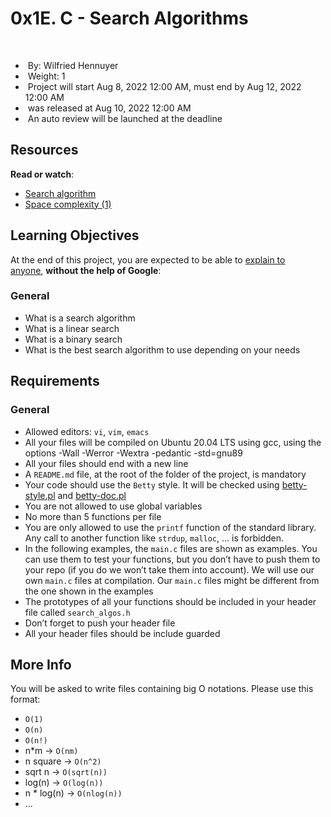 <h1 class="gap">0x1E. C - Search Algorithms</h1>
<div data-react-class="tags/Tags" data-react-props="{&quot;tags&quot;:[]}" data-react-cache-id="tags/Tags-0">&nbsp;</div>
<div data-react-class="projects/ProjectMetadata" data-react-props="{&quot;metadata&quot;:{&quot;author&quot;:&quot;Wilfried Hennuyer&quot;,&quot;weight&quot;:1,&quot;correction&quot;:{&quot;released&quot;:true,&quot;auto_correction_available_at&quot;:&quot;2022-08-10T00:00:00.000-05:00&quot;,&quot;requires_auto_correction&quot;:true,&quot;requires_manual_correction&quot;:false},&quot;bpi&quot;:{&quot;current&quot;:true,&quot;started&quot;:false,&quot;in_second_deadline&quot;:false,&quot;starts_at&quot;:&quot;2022-08-08T00:00:00.000-05:00&quot;,&quot;ends_at&quot;:&quot;2022-08-12T00:00:00.000-05:00&quot;,&quot;second_deadline_at&quot;:&quot;2022-08-15T00:00:00.000-05:00&quot;}}}" data-react-cache-id="projects/ProjectMetadata-0">
<ul id="project-metadata" class="list-group metadata">
<li class="list-group-item">&nbsp;By:&nbsp;Wilfried Hennuyer</li>
<li class="list-group-item">&nbsp;Weight:&nbsp;1</li>
<li class="list-group-item">&nbsp;Project will start&nbsp;<span title="" data-container="body" data-html="false" data-placement="auto top" data-toggle="tooltip" data-original-title="2022-08-08 00:00 (GMT-05:00)"><span class="datetime">Aug 8, 2022 12:00 AM</span></span>, must end by&nbsp;<span title="" data-container="body" data-html="false" data-placement="auto top" data-toggle="tooltip" data-original-title="2022-08-12 00:00 (GMT-05:00)"><span class="datetime">Aug 12, 2022 12:00 AM</span></span></li>
<li class="list-group-item">&nbsp;was&nbsp;released at&nbsp;<span title="" data-container="body" data-html="false" data-placement="auto top" data-toggle="tooltip" data-original-title="2022-08-10 00:00 (GMT-05:00)"><span class="datetime">Aug 10, 2022 12:00 AM</span></span></li>
<li class="list-group-item">&nbsp;An auto review will be launched at the deadline</li>
</ul>
</div>
<div id="project-description" class="panel panel-default">
<div class="panel-body">
<h2>Resources</h2>
<p><strong>Read or watch</strong>:</p>
<ul>
<li><a title="Search algorithm" href="https://intranet.hbtn.io/rltoken/ntNFhA9urmBxZfcn8gjsqw" target="_blank">Search algorithm</a></li>
<li><a title="Space complexity (1)" href="https://intranet.hbtn.io/rltoken/pPScxisIQ0eOPBPXkjcEmg" target="_blank">Space complexity (1)</a></li>
</ul>
<h2>Learning Objectives</h2>
<p>At the end of this project, you are expected to be able to&nbsp;<a title="explain to anyone" href="https://intranet.hbtn.io/rltoken/lJ0EufgfezB1bAdsnqPekw" target="_blank">explain to anyone</a>,&nbsp;<strong>without the help of Google</strong>:</p>
<h3>General</h3>
<ul>
<li>What is a search algorithm</li>
<li>What is a linear search</li>
<li>What is a binary search</li>
<li>What is the best search algorithm to use depending on your needs</li>
</ul>
<h2>Requirements</h2>
<h3>General</h3>
<ul>
<li>Allowed editors:&nbsp;<code>vi</code>,&nbsp;<code>vim</code>,&nbsp;<code>emacs</code></li>
<li>All your files will be compiled on Ubuntu 20.04 LTS using gcc, using the options -Wall -Werror -Wextra -pedantic -std=gnu89</li>
<li>All your files should end with a new line</li>
<li>A&nbsp;<code>README.md</code>&nbsp;file, at the root of the folder of the project, is mandatory</li>
<li>Your code should use the&nbsp;<code>Betty</code>&nbsp;style. It will be checked using&nbsp;<a title="betty-style.pl" href="https://github.com/holbertonschool/Betty/blob/master/betty-style.pl" target="_blank">betty-style.pl</a>&nbsp;and&nbsp;<a title="betty-doc.pl" href="https://github.com/holbertonschool/Betty/blob/master/betty-doc.pl" target="_blank">betty-doc.pl</a></li>
<li>You are not allowed to use global variables</li>
<li>No more than 5 functions per file</li>
<li>You are only allowed to use the&nbsp;<code>printf</code>&nbsp;function of the standard library. Any call to another function like&nbsp;<code>strdup</code>,&nbsp;<code>malloc</code>, &hellip; is forbidden.</li>
<li>In the following examples, the&nbsp;<code>main.c</code>&nbsp;files are shown as examples. You can use them to test your functions, but you don&rsquo;t have to push them to your repo (if you do we won&rsquo;t take them into account). We will use our own&nbsp;<code>main.c</code>&nbsp;files at compilation. Our&nbsp;<code>main.c</code>&nbsp;files might be different from the one shown in the examples</li>
<li>The prototypes of all your functions should be included in your header file called&nbsp;<code>search_algos.h</code></li>
<li>Don&rsquo;t forget to push your header file</li>
<li>All your header files should be include guarded</li>
</ul>
<h2>More Info</h2>
<p>You will be asked to write files containing big O notations. Please use this format:</p>
<ul>
<li><code>O(1)</code></li>
<li><code>O(n)</code></li>
<li><code>O(n!)</code></li>
<li>n*m -&gt;&nbsp;<code>O(nm)</code></li>
<li>n square -&gt;&nbsp;<code>O(n^2)</code></li>
<li>sqrt n -&gt;&nbsp;<code>O(sqrt(n))</code></li>
<li>log(n) -&gt;&nbsp;<code>O(log(n))</code></li>
<li>n * log(n) -&gt;&nbsp;<code>O(nlog(n))</code></li>
<li>&hellip;</li>
</ul>
</div>
</div>